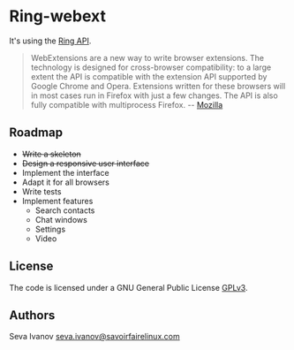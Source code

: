 # Ring-webext

It's using the [Ring API](https://github.com/sevaivanov/ring-api).

> WebExtensions are a new way to write browser extensions. The technology is designed for cross-browser compatibility: to a large extent the API is compatible with the extension API supported by Google Chrome and Opera. Extensions written for these browsers will in most cases run in Firefox with just a few changes. The API is also fully compatible with multiprocess Firefox. -- [Mozilla](https://developer.mozilla.org/en-US/Add-ons/WebExtensions)

## Roadmap

* ~~Write a skeleton~~
* ~~Design a responsive user interface~~
* Implement the interface
* Adapt it for all browsers
* Write tests
* Implement features
    * Search contacts
    * Chat windows
    * Settings
    * Video

## License

The code is licensed under a GNU General Public License [GPLv3](http://www.gnu.org/licenses/gpl.html).

## Authors

Seva Ivanov seva.ivanov@savoirfairelinux.com

